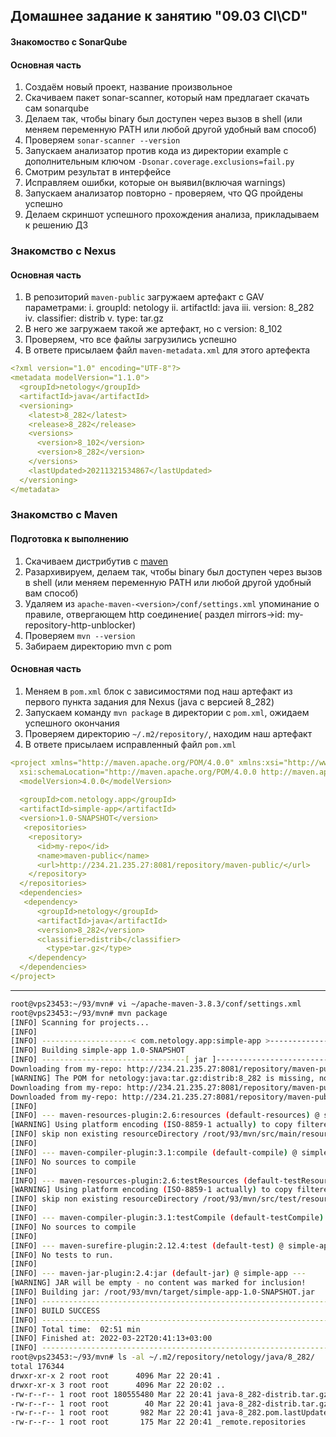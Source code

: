 ## Домашнее задание к занятию "09.03 CI\CD"


#### Знакомоство с SonarQube

#### Основная часть

1. Создаём новый проект, название произвольное
2. Скачиваем пакет sonar-scanner, который нам предлагает скачать сам sonarqube
3. Делаем так, чтобы binary был доступен через вызов в shell (или меняем переменную PATH или любой другой удобный вам способ)
4. Проверяем `sonar-scanner --version`
5. Запускаем анализатор против кода из директории example с дополнительным ключом `-Dsonar.coverage.exclusions=fail.py`
6. Смотрим результат в интерфейсе
7. Исправляем ошибки, которые он выявил(включая warnings)
8. Запускаем анализатор повторно - проверяем, что QG пройдены успешно
9. Делаем скриншот успешного прохождения анализа, прикладываем к решению ДЗ

### Знакомство с Nexus

#### Основная часть

1. В репозиторий `maven-public` загружаем артефакт с GAV параметрами:
   i. groupId: netology
   ii. artifactId: java
   iii. version: 8_282
   iv. classifier: distrib
   v. type: tar.gz
2. В него же загружаем такой же артефакт, но с version: 8_102
3. Проверяем, что все файлы загрузились успешно
4. В ответе присылаем файл `maven-metadata.xml` для этого артефекта


```yaml
<?xml version="1.0" encoding="UTF-8"?>
<metadata modelVersion="1.1.0">
  <groupId>netology</groupId>
  <artifactId>java</artifactId>
  <versioning>
    <latest>8_282</latest>
    <release>8_282</release>
    <versions>
      <version>8_102</version>
      <version>8_282</version>
    </versions>
    <lastUpdated>20211321534867</lastUpdated>
  </versioning>
</metadata>
```
### Знакомство с Maven

#### Подготовка к выполнению

1. Скачиваем дистрибутив с [maven](https://maven.apache.org/download.cgi)
2. Разархивируем, делаем так, чтобы binary был доступен через вызов в shell (или меняем переменную PATH или любой другой удобный вам способ)
3. Удаляем из `apache-maven-<version>/conf/settings.xml` упоминание о правиле, отвергающем http соединение( раздел mirrors->id: my-repository-http-unblocker)
4. Проверяем `mvn --version`
5. Забираем директорию mvn с pom

#### Основная часть

1. Меняем в `pom.xml` блок с зависимостями под наш артефакт из первого пункта задания для Nexus (java с версией 8_282)
2. Запускаем команду `mvn package` в директории с `pom.xml`, ожидаем успешного окончания
3. Проверяем директорию `~/.m2/repository/`, находим наш артефакт
4. В ответе присылаем исправленный файл `pom.xml`

```yaml
<project xmlns="http://maven.apache.org/POM/4.0.0" xmlns:xsi="http://www.w3.org/2001/XMLSchema-instance"
  xsi:schemaLocation="http://maven.apache.org/POM/4.0.0 http://maven.apache.org/xsd/maven-4.0.0.xsd">
  <modelVersion>4.0.0</modelVersion>
 
  <groupId>com.netology.app</groupId>
  <artifactId>simple-app</artifactId>
  <version>1.0-SNAPSHOT</version>
   <repositories>
    <repository>
      <id>my-repo</id>
      <name>maven-public</name>
      <url>http://234.21.235.27:8081/repository/maven-public/</url>
    </repository>
  </repositories>
  <dependencies>
   <dependency>
      <groupId>netology</groupId>
      <artifactId>java</artifactId>
      <version>8_282</version>
      <classifier>distrib</classifier>
        <type>tar.gz</type>
    </dependency>
  </dependencies>
</project>
```
---
```bash
root@vps23453:~/93/mvn# vi ~/apache-maven-3.8.3/conf/settings.xml
root@vps23453:~/93/mvn# mvn package
[INFO] Scanning for projects...
[INFO] 
[INFO] --------------------< com.netology.app:simple-app >---------------------
[INFO] Building simple-app 1.0-SNAPSHOT
[INFO] --------------------------------[ jar ]---------------------------------
Downloading from my-repo: http://234.21.235.27:8081/repository/maven-public/netology/java/8_282/java-8_282.pom
[WARNING] The POM for netology:java:tar.gz:distrib:8_282 is missing, no dependency information available
Downloading from my-repo: http://234.21.235.27:8081/repository/maven-public/netology/java/8_282/java-8_282-distrib.tar.gz
Downloaded from my-repo: http://234.21.235.27:8081/repository/maven-public/netology/java/8_282/java-8_282-distrib.tar.gz (181 MB at 1.1 MB/s)
[INFO] 
[INFO] --- maven-resources-plugin:2.6:resources (default-resources) @ simple-app ---
[WARNING] Using platform encoding (ISO-8859-1 actually) to copy filtered resources, i.e. build is platform dependent!
[INFO] skip non existing resourceDirectory /root/93/mvn/src/main/resources
[INFO] 
[INFO] --- maven-compiler-plugin:3.1:compile (default-compile) @ simple-app ---
[INFO] No sources to compile
[INFO] 
[INFO] --- maven-resources-plugin:2.6:testResources (default-testResources) @ simple-app ---
[WARNING] Using platform encoding (ISO-8859-1 actually) to copy filtered resources, i.e. build is platform dependent!
[INFO] skip non existing resourceDirectory /root/93/mvn/src/test/resources
[INFO] 
[INFO] --- maven-compiler-plugin:3.1:testCompile (default-testCompile) @ simple-app ---
[INFO] No sources to compile
[INFO] 
[INFO] --- maven-surefire-plugin:2.12.4:test (default-test) @ simple-app ---
[INFO] No tests to run.
[INFO] 
[INFO] --- maven-jar-plugin:2.4:jar (default-jar) @ simple-app ---
[WARNING] JAR will be empty - no content was marked for inclusion!
[INFO] Building jar: /root/93/mvn/target/simple-app-1.0-SNAPSHOT.jar
[INFO] ------------------------------------------------------------------------
[INFO] BUILD SUCCESS
[INFO] ------------------------------------------------------------------------
[INFO] Total time:  02:51 min
[INFO] Finished at: 2022-03-22T20:41:13+03:00
[INFO] ------------------------------------------------------------------------
root@vps23453:~/93/mvn# ls -al ~/.m2/repository/netology/java/8_282/
total 176344
drwxr-xr-x 2 root root      4096 Mar 22 20:41 .
drwxr-xr-x 3 root root      4096 Mar 22 20:02 ..
-rw-r--r-- 1 root root 180555480 Mar 22 20:41 java-8_282-distrib.tar.gz
-rw-r--r-- 1 root root        40 Mar 22 20:41 java-8_282-distrib.tar.gz.sha1
-rw-r--r-- 1 root root       982 Mar 22 20:41 java-8_282.pom.lastUpdated
-rw-r--r-- 1 root root       175 Mar 22 20:41 _remote.repositories
```
